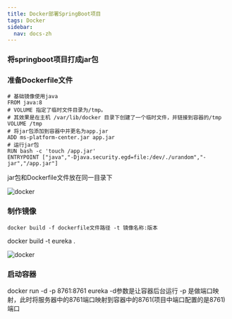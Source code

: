 ```yaml
---
title: Docker部署SpringBoot项目
tags: Docker
sidebar:
  nav: docs-zh
---
```


### 将springboot项目打成jar包

### 准备Dockerfile文件

```
# 基础镜像使用java
FROM java:8
# VOLUME 指定了临时文件目录为/tmp。
# 其效果是在主机 /var/lib/docker 目录下创建了一个临时文件，并链接到容器的/tmp
VOLUME /tmp 
# 将jar包添加到容器中并更名为app.jar
ADD ms-platform-center.jar app.jar 
# 运行jar包
RUN bash -c 'touch /app.jar'
ENTRYPOINT ["java","-Djava.security.egd=file:/dev/./urandom","-jar","/app.jar"]

```
jar包和Dockerfile文件放在同一目录下

![docker](https://jialiangbujiaj1a.github.io/imgs/docker/Docker部署.png)

### 制作镜像

```
docker build -f dockerfile文件路径 -t 镜像名称:版本
```

docker build -t eureka .

![docker](https://jialiangbujiaj1a.github.io/imgs/docker/dockerbuild.png)

### 启动容器

docker run -d -p 8761:8761 eureka
-d参数是让容器后台运行 
-p 是做端口映射，此时将服务器中的8761端口映射到容器中的8761(项目中端口配置的是8761)端口


